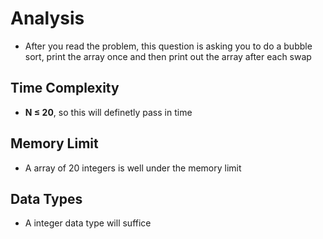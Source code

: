 # Analysis
- After you read the problem, this question is asking you to do a bubble sort, print the array once and then print out the array after each swap    

## Time Complexity
- **N &le; 20**, so this will definetly pass in time

## Memory Limit
- A array of 20 integers is well under the memory limit

## Data Types
- A integer data type will suffice
